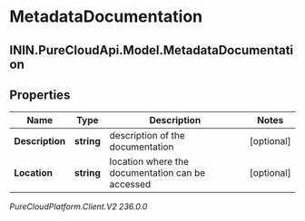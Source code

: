 # MetadataDocumentation

## ININ.PureCloudApi.Model.MetadataDocumentation

## Properties

|Name | Type | Description | Notes|
|------------ | ------------- | ------------- | -------------|
| **Description** | **string** | description of the documentation | [optional] |
| **Location** | **string** | location where the documentation can be accessed | [optional] |



_PureCloudPlatform.Client.V2 236.0.0_

